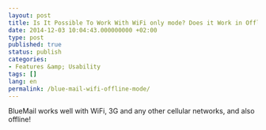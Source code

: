 ```yaml
---
layout: post
title: Is It Possible To Work With WiFi only mode? Does it Work in Offline Mode?
date: 2014-12-03 10:04:43.000000000 +02:00
type: post
published: true
status: publish
categories:
- Features &amp; Usability
tags: []
lang: en
permalink: /blue-mail-wifi-offline-mode/
---
```


BlueMail works well with WiFi, 3G and any other cellular networks, and also offline!
